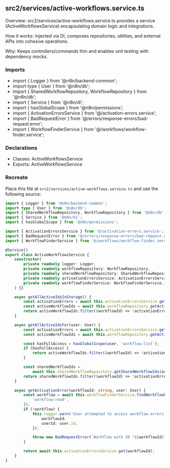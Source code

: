 ## src2/services/active-workflows.service.ts

Overview: src2/services/active-workflows.service.ts provides a service (ActiveWorkflowsService) encapsulating domain logic and integrations.

How it works: Injected via DI, composes repositories, utilities, and external APIs into cohesive operations.

Why: Keeps controllers/commands thin and enables unit testing with dependency mocks.

### Imports

- import { Logger } from '@n8n/backend-common';
- import type { User } from '@n8n/db';
- import { SharedWorkflowRepository, WorkflowRepository } from '@n8n/db';
- import { Service } from '@n8n/di';
- import { hasGlobalScope } from '@n8n/permissions';
- import { ActivationErrorsService } from '@/activation-errors.service';
- import { BadRequestError } from '@/errors/response-errors/bad-request.error';
- import { WorkflowFinderService } from '@/workflows/workflow-finder.service';

### Declarations

- Classes: ActiveWorkflowsService
- Exports: ActiveWorkflowsService

### Recreate

Place this file at `src2/services/active-workflows.service.ts` and use the following source:

```ts
import { Logger } from '@n8n/backend-common';
import type { User } from '@n8n/db';
import { SharedWorkflowRepository, WorkflowRepository } from '@n8n/db';
import { Service } from '@n8n/di';
import { hasGlobalScope } from '@n8n/permissions';

import { ActivationErrorsService } from '@/activation-errors.service';
import { BadRequestError } from '@/errors/response-errors/bad-request.error';
import { WorkflowFinderService } from '@/workflows/workflow-finder.service';

@Service()
export class ActiveWorkflowsService {
	constructor(
		private readonly logger: Logger,
		private readonly workflowRepository: WorkflowRepository,
		private readonly sharedWorkflowRepository: SharedWorkflowRepository,
		private readonly activationErrorsService: ActivationErrorsService,
		private readonly workflowFinderService: WorkflowFinderService,
	) {}

	async getAllActiveIdsInStorage() {
		const activationErrors = await this.activationErrorsService.getAll();
		const activeWorkflowIds = await this.workflowRepository.getActiveIds();
		return activeWorkflowIds.filter((workflowId) => !activationErrors[workflowId]);
	}

	async getAllActiveIdsFor(user: User) {
		const activationErrors = await this.activationErrorsService.getAll();
		const activeWorkflowIds = await this.workflowRepository.getActiveIds();

		const hasFullAccess = hasGlobalScope(user, 'workflow:list');
		if (hasFullAccess) {
			return activeWorkflowIds.filter((workflowId) => !activationErrors[workflowId]);
		}

		const sharedWorkflowIds =
			await this.sharedWorkflowRepository.getSharedWorkflowIds(activeWorkflowIds);
		return sharedWorkflowIds.filter((workflowId) => !activationErrors[workflowId]);
	}

	async getActivationError(workflowId: string, user: User) {
		const workflow = await this.workflowFinderService.findWorkflowForUser(workflowId, user, [
			'workflow:read',
		]);
		if (!workflow) {
			this.logger.warn('User attempted to access workflow errors without permissions', {
				workflowId,
				userId: user.id,
			});

			throw new BadRequestError(`Workflow with ID "${workflowId}" could not be found.`);
		}

		return await this.activationErrorsService.get(workflowId);
	}
}

```
